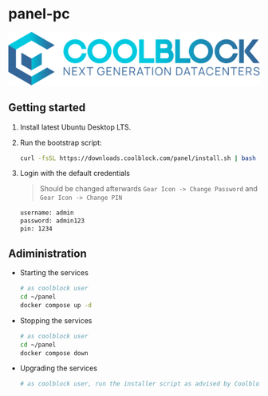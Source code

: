 # panel-pc

![coolblock-logo-text](assets/coolblock-logo-text.svg)

## Getting started

1. Install latest Ubuntu Desktop LTS.

2. Run the bootstrap script:

   ```bash
   curl -fsSL https://downloads.coolblock.com/panel/install.sh | bash -s -- --tank-model <tank_model> --plc-model <plc_model> --serial-number <serial_number> --license-key <license_key>
   ```

3. Login with the default credentials

   > Should be changed afterwards `Gear Icon -> Change Password` and `Gear Icon -> Change PIN`

   ```plain
   username: admin
   password: admin123
   pin: 1234
   ```

## Adiministration

- Starting the services

  ```bash
  # as coolblock user
  cd ~/panel
  docker compose up -d
  ```

- Stopping the services

  ```bash
  # as coolblock user
  cd ~/panel
  docker compose down
  ```

- Upgrading the services

  ```bash
  # as coolblock user, run the installer script as advised by Coolblock staff
  ```
